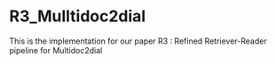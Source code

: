 # R3_Mulltidoc2dial
This is the implementation for our paper R3 : Refined Retriever-Reader pipeline for Multidoc2dial
